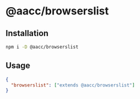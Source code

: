 # @aacc/browserslist

## Installation

```sh
npm i -D @aacc/browserslist
```

## Usage

```json
{
  "browserslist": ["extends @aacc/browserslist"]
}
```

